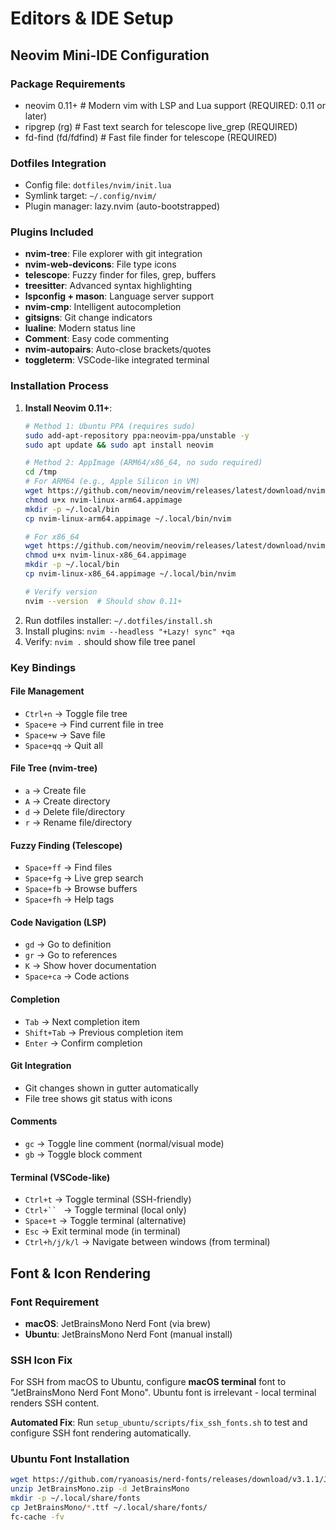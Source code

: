 # Editors & IDE Setup

## Neovim Mini-IDE Configuration

### Package Requirements
- neovim 0.11+ # Modern vim with LSP and Lua support (REQUIRED: 0.11 or later)
- ripgrep (rg) # Fast text search for telescope live_grep (REQUIRED)
- fd-find (fd/fdfind) # Fast file finder for telescope (REQUIRED)

### Dotfiles Integration
- Config file: `dotfiles/nvim/init.lua`
- Symlink target: `~/.config/nvim/`
- Plugin manager: lazy.nvim (auto-bootstrapped)

### Plugins Included
- **nvim-tree**: File explorer with git integration
- **nvim-web-devicons**: File type icons
- **telescope**: Fuzzy finder for files, grep, buffers
- **treesitter**: Advanced syntax highlighting
- **lspconfig + mason**: Language server support
- **nvim-cmp**: Intelligent autocompletion
- **gitsigns**: Git change indicators
- **lualine**: Modern status line
- **Comment**: Easy code commenting
- **nvim-autopairs**: Auto-close brackets/quotes
- **toggleterm**: VSCode-like integrated terminal

### Installation Process
1. **Install Neovim 0.11+**:
   ```bash
   # Method 1: Ubuntu PPA (requires sudo)
   sudo add-apt-repository ppa:neovim-ppa/unstable -y
   sudo apt update && sudo apt install neovim

   # Method 2: AppImage (ARM64/x86_64, no sudo required)
   cd /tmp
   # For ARM64 (e.g., Apple Silicon in VM)
   wget https://github.com/neovim/neovim/releases/latest/download/nvim-linux-arm64.appimage
   chmod u+x nvim-linux-arm64.appimage
   mkdir -p ~/.local/bin
   cp nvim-linux-arm64.appimage ~/.local/bin/nvim

   # For x86_64
   wget https://github.com/neovim/neovim/releases/latest/download/nvim-linux-x86_64.appimage
   chmod u+x nvim-linux-x86_64.appimage
   mkdir -p ~/.local/bin
   cp nvim-linux-x86_64.appimage ~/.local/bin/nvim

   # Verify version
   nvim --version  # Should show 0.11+
   ```
2. Run dotfiles installer: `~/.dotfiles/install.sh`
3. Install plugins: `nvim --headless "+Lazy! sync" +qa`
4. Verify: `nvim .` should show file tree panel

### Key Bindings

#### File Management
- `Ctrl+n` → Toggle file tree
- `Space+e` → Find current file in tree
- `Space+w` → Save file
- `Space+qq` → Quit all

#### File Tree (nvim-tree)
- `a` → Create file
- `A` → Create directory
- `d` → Delete file/directory
- `r` → Rename file/directory

#### Fuzzy Finding (Telescope)
- `Space+ff` → Find files
- `Space+fg` → Live grep search
- `Space+fb` → Browse buffers
- `Space+fh` → Help tags

#### Code Navigation (LSP)
- `gd` → Go to definition
- `gr` → Go to references
- `K` → Show hover documentation
- `Space+ca` → Code actions

#### Completion
- `Tab` → Next completion item
- `Shift+Tab` → Previous completion item
- `Enter` → Confirm completion

#### Git Integration
- Git changes shown in gutter automatically
- File tree shows git status with icons

#### Comments
- `gc` → Toggle line comment (normal/visual mode)
- `gb` → Toggle block comment

#### Terminal (VSCode-like)
- `Ctrl+t` → Toggle terminal (SSH-friendly)
- `Ctrl+`` ` → Toggle terminal (local only)
- `Space+t` → Toggle terminal (alternative)
- `Esc` → Exit terminal mode (in terminal)
- `Ctrl+h/j/k/l` → Navigate between windows (from terminal)

## Font & Icon Rendering

### Font Requirement
- **macOS**: JetBrainsMono Nerd Font (via brew)
- **Ubuntu**: JetBrainsMono Nerd Font (manual install)

### SSH Icon Fix
For SSH from macOS to Ubuntu, configure **macOS terminal** font to "JetBrainsMono Nerd Font Mono".
Ubuntu font is irrelevant - local terminal renders SSH content.

**Automated Fix**: Run `setup_ubuntu/scripts/fix_ssh_fonts.sh` to test and configure SSH font rendering automatically.

### Ubuntu Font Installation
```bash
wget https://github.com/ryanoasis/nerd-fonts/releases/download/v3.1.1/JetBrainsMono.zip
unzip JetBrainsMono.zip -d JetBrainsMono
mkdir -p ~/.local/share/fonts
cp JetBrainsMono/*.ttf ~/.local/share/fonts/
fc-cache -fv
```